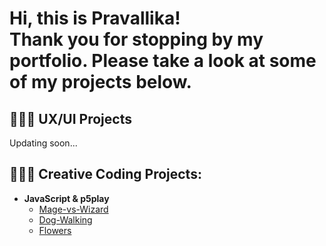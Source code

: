 <h1>Hi, this is Pravallika! <br/>Thank you for stopping by my portfolio. Please take a look at some of my projects below.
<h2>👩🏻‍🎨 UX/UI Projects</h2> 
Updating soon...
  
  <h2>👩🏻‍💻 Creative Coding Projects:</h2>

- <b>JavaScript & p5play</b> 
  - [Mage-vs-Wizard](https://github.com/Crescentdale/Mage-vs-Wizard)
  - [Dog-Walking](https://github.com/Crescentdale/Dog-Walking)
  - [Flowers](https://github.com/Crescentdale/Flowers)




